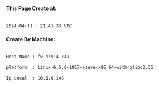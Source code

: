 
   
#### This Page Create at:

```bash

2024-04-11 - 21:41:33 UTC

```

#### Create By Machine:

```bash

Host Name : fv-az914-349

platform  : Linux-6.5.0-1017-azure-x86_64-with-glibc2.35

Ip Local  : 10.1.0.148

```

